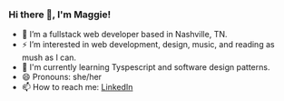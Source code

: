 ### Hi there 👋, I'm Maggie!
- 🌱 I’m a fullstack web developer based in Nashville, TN. 
- ⚡ I’m interested in web development, design, music, and reading as mush as I can.
- 💬 I'm currently learning Tyspescript and software design patterns. 
- 😄 Pronouns: she/her
- 📫 How to reach me: [LinkedIn](https://www.linkedin.com/in/maggie-chafee/)
<!--
**MaggieChafee/MaggieChafee** is a ✨ _special_ ✨ repository because its `README.md` (this file) appears on your GitHub profile.

Here are some ideas to get you started:

- 🔭 I’m currently working on ...
- 🌱 I’m currently learning ...
- 👯 I’m looking to collaborate on ...
- 🤔 I’m looking for help with ...
- 💬 Ask me about ...
- 📫 How to reach me: ...
- 😄 Pronouns: ...
- ⚡ Fun fact: ...
-->
